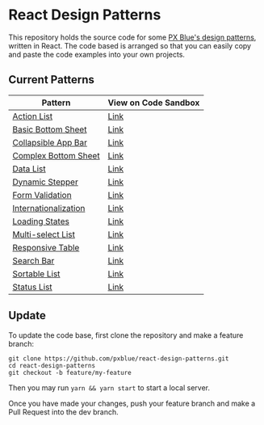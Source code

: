 # React Design Patterns

This repository holds the source code for some [PX Blue's design patterns](https://pxblue.github.io/patterns), written in React. The code based is arranged so that you can easily copy and paste the code examples into your own projects.

## Current Patterns

| Pattern                                                                        | View on Code Sandbox                                                                                                                     |
| ------------------------------------------------------------------------------ | ---------------------------------------------------------------------------------------------------------------------------------------- |
| [Action List](https://pxblue.github.io/patterns/lists)                         | [Link](https://codesandbox.io/s/github/pxblue/react-design-patterns/tree/master?file=/src/pages/lists/action-list/index.tsx)             |
| [Basic Bottom Sheet](https://pxblue.github.io/patterns/overlay)                | [Link](https://codesandbox.io/s/github/pxblue/react-design-patterns/tree/master?file=/src/pages/overlays/basic-bottom-sheet/index.tsx)   |
| [Collapsible App Bar](https://pxblue.github.io/patterns/appbar)                | [Link](https://codesandbox.io/s/github/pxblue/react-design-patterns/tree/master?file=/src/pages/app-bar/collapsible-app-bar/index.tsx)   |
| [Complex Bottom Sheet](https://pxblue.github.io/patterns/overlay)              | [Link](https://codesandbox.io/s/github/pxblue/react-design-patterns/tree/master?file=/src/pages/overlays/complex-bottom-sheet/index.tsx) |
| [Data List](https://pxblue.github.io/patterns/lists)                           | [Link](https://codesandbox.io/s/github/pxblue/react-design-patterns/tree/master?file=/src/pages/lists/data-list/index.tsx)               |
| [Dynamic Stepper](https://pxblue.github.io/patterns/steppers)                  | [Link](https://codesandbox.io/s/github/pxblue/react-design-patterns/tree/master?file=/src/pages/dynamic-stepper/index.tsx)               |
| [Form Validation](https://pxblue.github.io/patterns/forms)                     | [Link](https://codesandbox.io/s/github/pxblue/react-design-patterns/tree/master?file=/src/pages/form-validation/index.tsx)               |
| [Internationalization](https://pxblue.github.io/patterns/internationalization) | [Link](https://codesandbox.io/s/github/pxblue/react-design-patterns/tree/master?file=/src/pages/i18n/index.tsx)                          |
| [Loading States](https://pxblue.github.io/patterns/empty-states)               | [Link](https://codesandbox.io/s/github/pxblue/react-design-patterns/tree/master?file=/src/pages/loading-states/index.tsx)                |
| [Multi-select List](https://pxblue.github.io/patterns/lists)                   | [Link](https://codesandbox.io/s/github/pxblue/react-design-patterns/tree/master?file=/src/pages/lists/multiselect-list/index.tsx)        |
| [Responsive Table](https://pxblue.github.io/patterns/lists)                    | [Link](https://codesandbox.io/s/github/pxblue/react-design-patterns/tree/master?file=/src/pages/lists/responsive-table/index.tsx)        |
| [Search Bar](https://pxblue.github.io/patterns/appbar)                         | [Link](https://codesandbox.io/s/github/pxblue/react-design-patterns/tree/master?file=/src/pages/app-bar/search-bar/index.tsx)            |
| [Sortable List](https://pxblue.github.io/patterns/lists)                       | [Link](https://codesandbox.io/s/github/pxblue/react-design-patterns/tree/master?file=/src/pages/lists/sortable-list/index.tsx)           |
| [Status List](https://pxblue.github.io/patterns/lists)                         | [Link](https://codesandbox.io/s/github/pxblue/react-design-patterns/tree/master?file=/src/pages/lists/status-list/index.tsx)             |

## Update

To update the code base, first clone the repository and make a feature branch:

```
git clone https://github.com/pxblue/react-design-patterns.git
cd react-design-patterns
git checkout -b feature/my-feature
```

Then you may run `yarn && yarn start` to start a local server.

Once you have made your changes, push your feature branch and make a Pull Request into the dev branch.

